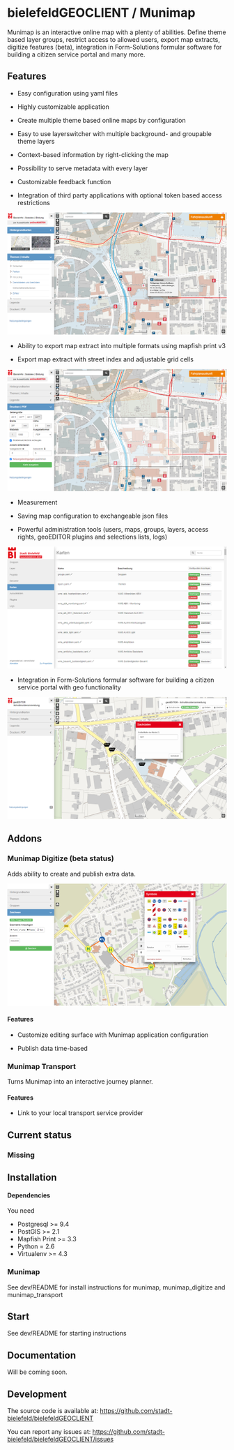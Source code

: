 # bielefeldGEOCLIENT / Munimap

Munimap is an interactive online map with a plenty of abilities. Define theme based layer groups, restrict access to allowed users, export map extracts, digitize features (beta), integration in Form-Solutions formular software for building a citizen service portal and many more.

## Features

* Easy configuration using yaml files

* Highly customizable application

* Create multiple theme based online maps by configuration

* Easy to use layerswitcher with multiple background- and groupable theme layers

* Context-based information by right-clicking the map

* Possibility to serve metadata with every layer

* Customizable feedback function

* Integration of third party applications with optional token based access restrictions

![Munimap](./docs/munimap.png)

* Ability to export map extract into multiple formats using mapfish print v3

* Export map extract with street index and adjustable grid cells

![Munimap](./docs/munimap_print.png)

* Measurement

* Saving map configuration to exchangeable json files

* Powerful administration tools (users, maps, groups, layers, access rights, geoEDITOR plugins and selections lists, logs)

![Munimap](./docs/munimap_admin.png)

* Integration in Form-Solutions formular software for building a citizen service portal with geo functionality

![Munimap](./docs/munimap_geoEDITOR.png)

## Addons

### Munimap Digitize (beta status)

Adds ability to create and publish extra data.

![Munimap](./docs/munimap_digitize.png)

#### Features

* Customize editing surface with Munimap application configuration

* Publish data time-based

### Munimap Transport

Turns Munimap into an interactive journey planner.

#### Features

* Link to your local transport service provider

## Current status

### Missing

## Installation

#### Dependencies

You need

* Postgresql >= 9.4
* PostGIS >= 2.1
* Mapfish Print >= 3.3
* Python = 2.6
* Virtualenv >= 4.3

### Munimap

See dev/README for install instructions for munimap, munimap_digitize and munimap_transport

## Start

See dev/README for starting instructions

## Documentation

Will be coming soon.

## Development

The source code is available at: https://github.com/stadt-bielefeld/bielefeldGEOCLIENT

You can report any issues at: https://github.com/stadt-bielefeld/bielefeldGEOCLIENT/issues
